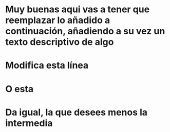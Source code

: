# Muy buenas aqui vas a tener que reemplazar lo añadido a continuación, añadiendo a su vez un texto descriptivo de algo

# Modifica esta línea

# O esta

# Da igual, la que desees menos la intermedia